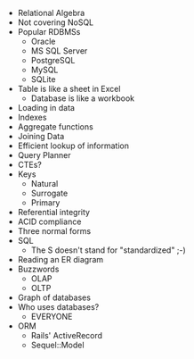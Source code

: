 - Relational Algebra
- Not covering NoSQL
- Popular RDBMSs
    - Oracle
    - MS SQL Server
    - PostgreSQL
    - MySQL
    - SQLite
- Table is like a sheet in Excel
    - Database is like a workbook
- Loading in data
- Indexes
- Aggregate functions
- Joining Data
- Efficient lookup of information
- Query Planner
- CTEs?
- Keys
    - Natural
    - Surrogate
    - Primary
- Referential integrity
- ACID compliance
- Three normal forms
- SQL
    - The S doesn't stand for "standardized" ;-)
- Reading an ER diagram
- Buzzwords
    - OLAP
    - OLTP
- Graph of databases
- Who uses databases?
    - EVERYONE
- ORM
    - Rails' ActiveRecord
    - Sequel::Model
